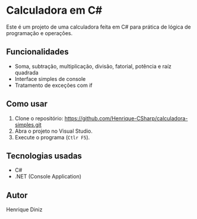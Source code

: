 # Calculadora em C#

Este é um projeto de uma calculadora feita em C# para prática de lógica de programação e operações.

## Funcionalidades

- Soma, subtração, multiplicação, divisão, fatorial, potência e raíz quadrada
- Interface simples de console
- Tratamento de exceções com if


## Como usar

1. Clone o repositório: https://github.com/Henrique-CSharp/calculadora-simples.git
2. Abra o projeto no Visual Studio.
3. Execute o programa (`Ctlr F5`).

## Tecnologias usadas

- C#
- .NET (Console Application)

## Autor

Henrique Diniz
